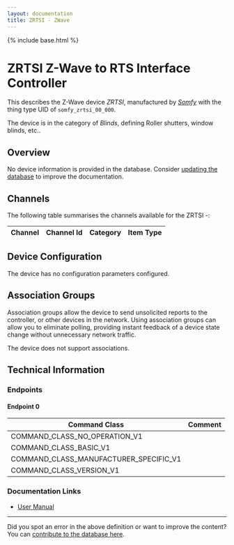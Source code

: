 ```yaml
---
layout: documentation
title: ZRTSI - ZWave
---
```


{% include base.html %}

# ZRTSI Z-Wave to RTS Interface Controller
This describes the Z-Wave device *ZRTSI*, manufactured by *[Somfy](http://www.somfy.com/)* with the thing type UID of ```somfy_zrtsi_00_000```.

The device is in the category of *Blinds*, defining Roller shutters, window blinds, etc..

## Overview

No device information is provided in the database. Consider [updating the database](http://www.cd-jackson.com/index.php/zwave/zwave-device-database/zwave-device-list/devicesummary/369) to improve the documentation.

## Channels

The following table summarises the channels available for the ZRTSI -:

| Channel | Channel Id | Category | Item Type |
|---------|------------|----------|-----------|



## Device Configuration

The device has no configuration parameters configured.

## Association Groups

Association groups allow the device to send unsolicited reports to the controller, or other devices in the network. Using association groups can allow you to eliminate polling, providing instant feedback of a device state change without unnecessary network traffic.

The device does not support associations.
## Technical Information

### Endpoints

#### Endpoint 0

| Command Class | Comment |
|---------------|---------|
| COMMAND_CLASS_NO_OPERATION_V1| |
| COMMAND_CLASS_BASIC_V1| |
| COMMAND_CLASS_MANUFACTURER_SPECIFIC_V1| |
| COMMAND_CLASS_VERSION_V1| |

### Documentation Links

* [User Manual](https://www.cd-jackson.com/zwave_device_uploads/369/ZRTSI-Instructions-1811265.pdf)

---

Did you spot an error in the above definition or want to improve the content?
You can [contribute to the database here](http://www.cd-jackson.com/index.php/zwave/zwave-device-database/zwave-device-list/devicesummary/369).
